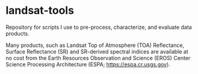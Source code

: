 # landsat-tools

Repository for scripts I use to pre-process, characterize, and evaluate data 
products. 

Many products, such as Landsat Top of Atmosphere (TOA) Reflectance, Surface
Reflectance (SR) and SR-derived spectral indices are available at no cost from
the Earth Resources Observation and Science (EROS) Center Science Processing
Architecture (ESPA; https://espa.cr.usgs.gov). 
